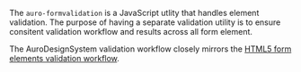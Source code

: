 The `auro-formvalidation` is a JavaScript utlity that handles element validation. The purpose of having a separate validation utility is to ensure consitent validation workflow and results across all form element.

The AuroDesignSystem validation workflow closely mirrors the [HTML5 form elements validation workflow](https://developer.mozilla.org/en-US/docs/Learn/Forms/Form_validation).
